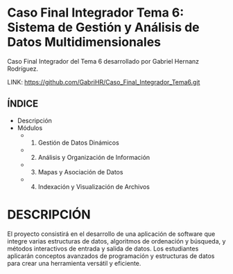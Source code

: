 # Caso Final Integrador Tema 6: Sistema de Gestión y Análisis de Datos Multidimensionales

Caso Final Integrador del Tema 6 desarrollado por Gabriel Hernanz Rodríguez.

LINK: https://github.com/GabriHR/Caso_Final_Integrador_Tema6.git


## ÍNDICE

- Descripción
- Módulos
   - 1. Gestión de Datos Dinámicos
   - 2. Análisis y Organización de Información
   - 3. Mapas y Asociación de Datos
   - 4. Indexación y Visualización de Archivos

# DESCRIPCIÓN

El proyecto consistirá en el desarrollo de una aplicación de software que integre varias estructuras de datos, algoritmos de ordenación y búsqueda, y métodos interactivos de entrada y salida de datos. Los estudiantes aplicarán conceptos avanzados de programación y estructuras de datos para crear una herramienta versátil y eficiente.
